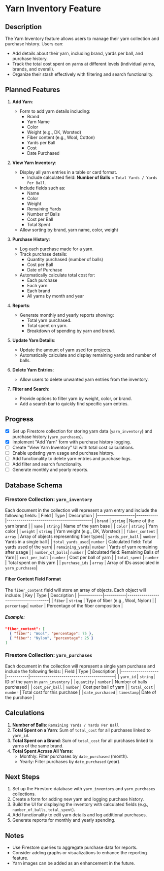 # Yarn Inventory Feature

## Description
The Yarn Inventory feature allows users to manage their yarn collection and purchase history. Users can:
- Add details about their yarn, including brand, yards per ball, and purchase history.
- Track the total cost spent on yarns at different levels (individual yarns, brands, and overall).
- Organize their stash effectively with filtering and search functionality.

## Planned Features
1. **Add Yarn**:
   - Form to add yarn details including:
     - Brand
     - Yarn Name
     - Color
     - Weight (e.g., DK, Worsted)
     - Fiber content (e.g., Wool, Cotton)
     - Yards per Ball
     - Cost
     - Date Purchased

2. **View Yarn Inventory**:
   - Display all yarn entries in a table or card format.
     - Include calculated field: **Number of Balls** = `Total Yards / Yards Per Ball`.
   - Include fields such as:
     - Name
     - Color
     - Weight
     - Remaining Yards
     - Number of Balls
     - Cost per Ball
     - Total Spent
   - Allow sorting by brand, yarn name, color, weight

3. **Purchase History**:
   - Log each purchase made for a yarn.
   - Track purchase details:
     - Quantity purchased (number of balls)
     - Cost per Ball
     - Date of Purchase
   - Automatically calculate total cost for:
     - Each purchase
     - Each yarn
     - Each brand
     - All yarns by month and year

4. **Reports**:
   - Generate monthly and yearly reports showing:
     - Total yarn purchased.
     - Total spent on yarn.
     - Breakdown of spending by yarn and brand. 

5. **Update Yarn Details**:
   - Update the amount of yarn used for projects.
   - Automatically calculate and display remaining yards and number of balls.

6. **Delete Yarn Entries**:
   - Allow users to delete unwanted yarn entries from the inventory.

7. **Filter and Search**:
   - Provide options to filter yarn by weight, color, or brand.
   - Add a search bar to quickly find specific yarn entries.

## Progress
- [x] Set up Firestore collection for storing yarn data (`yarn_inventory`) and purchase history (`yarn_purchases`).
- [x] Implement "Add Yarn" form with purchase history logging.
- [ ] Create "View Yarn Inventory" UI with total cost calculations.
- [ ] Enable updating yarn usage and purchase history.
- [ ] Add functionality to delete yarn entries and purchase logs.
- [ ] Add filter and search functionality.
- [ ] Generate monthly and yearly reports.

## Database Schema
### Firestore Collection: `yarn_inventory`
Each document in the collection will represent a yarn entry and include the following fields:
| Field            | Type      | Description                               |
|-------------------|-----------|-------------------------------------------|
| `brand`          | `string`  | Name of the yarn brand                   |
| `name`           | `string`  | Name of the yarn base                    |
| `color`          | `string`  | Yarn color                               |
| `weight`         | `string`  | Yarn weight (e.g., DK, Worsted)          |
| `fiber_content`  | `array`   | Array of objects representing fiber types|
| `yards_per_ball` | `number`  | Yards in a single ball                   |
| `total_yards_used`| `number`  | Calculated field: Total yards used of the yarn|
| `remaining_yards`| `number`  | Yards of yarn remaining after usage      |
| `number_of_balls`| `number`  | Calculated field: Remaining Balls of Yarn|
| `cost_per_ball`  | `number`  | Cost per ball of yarn                    |
| `total_spent`    | `number`  | Total spent on this yarn                 |
| `purchase_ids`   | `array`   | Array of IDs associated in `yarn_purchases`|

#### Fiber Content Field Format
The `fiber_content` field will store an array of objects. Each object will include:
| Key        | Type      | Description                          |
|------------|-----------|--------------------------------------|
| `fiber`    | `string`  | Type of fiber (e.g., Wool, Nylon)    |
| `percentage`| `number`  | Percentage of the fiber composition |

##### Example: 
```json
"fiber_content": [
  { "fiber": "Wool", "percentage": 75 },
  { "fiber": "Nylon", "percentage": 25 }
]
```

### Firestore Collection: `yarn_purchases`
Each document in the collection will represent a single yarn purchase and include the following fields:
| Field            | Type      | Description                               |
|-------------------|-----------|-------------------------------------------|
| `yarn_id`        | `string`  | ID of the yarn in `yarn_inventory`        |
| `quantity`       | `number`  | Number of balls purchased                |
| `cost_per_ball`  | `number`  | Cost per ball of yarn                    |
| `total_cost`     | `number`  | Total cost for this purchase             |
| `date_purchased` | `timestamp`| Date of the purchase                     |

## Calculations
1. **Number of Balls**: `Remaining Yards / Yards Per Ball`
2. **Total Spent on a Yarn**: Sum of `total_cost` for all purchases linked to `yarn_id`.
3. **Total Spent on a Brand**: Sum of `total_cost` for all purchases linked to yarns of the same brand.
4. **Total Spent Across All Yarns**:
   - Monthly: Filter purchases by `date_purchased` (month).
   - Yearly: Filter purchases by `date_purchased` (year).

## Next Steps
1. Set up the Firestore database with `yarn_inventory` and `yarn_purchases` collections.
2. Create a form for adding new yarn and logging purchase history.
3. Build the UI for displaying the inventory with calculated fields (e.g., `number_of_balls`, `total_spent`).
4. Add functionality to edit yarn details and log additional purchases.
5. Generate reports for monthly and yearly spending.

## Notes
- Use Firestore queries to aggregate purchase data for reports.
- Consider adding graphs or visualizations to enhance the reporting feature.
- Yarn images can be added as an enhancement in the future.
